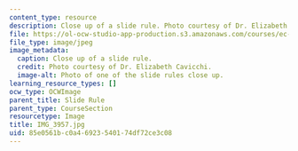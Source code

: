 ```yaml
---
content_type: resource
description: Close up of a slide rule. Photo courtesy of Dr. Elizabeth Cavicchi.
file: https://ol-ocw-studio-app-production.s3.amazonaws.com/courses/ec-050-recreate-experiments-from-history-inform-the-future-from-the-past-galileo-january-iap-2010/85e0561bc0a46923540174df72ce3c08_IMG_3957.jpg
file_type: image/jpeg
image_metadata:
  caption: Close up of a slide rule.
  credit: Photo courtesy of Dr. Elizabeth Cavicchi.
  image-alt: Photo of one of the slide rules close up.
learning_resource_types: []
ocw_type: OCWImage
parent_title: Slide Rule
parent_type: CourseSection
resourcetype: Image
title: IMG_3957.jpg
uid: 85e0561b-c0a4-6923-5401-74df72ce3c08
---
```

